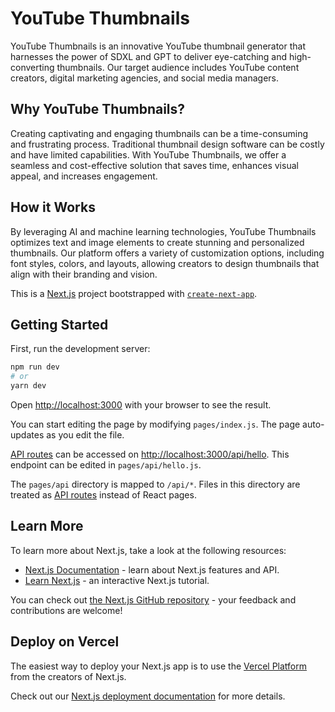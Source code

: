 YouTube Thumbnails
==================

YouTube Thumbnails is an innovative YouTube thumbnail generator that harnesses the power of SDXL and GPT to deliver eye-catching and high-converting thumbnails. Our target audience includes YouTube content creators, digital marketing agencies, and social media managers.

Why YouTube Thumbnails?
-----------------------

Creating captivating and engaging thumbnails can be a time-consuming and frustrating process. Traditional thumbnail design software can be costly and have limited capabilities. With YouTube Thumbnails, we offer a seamless and cost-effective solution that saves time, enhances visual appeal, and increases engagement.

How it Works
------------

By leveraging AI and machine learning technologies, YouTube Thumbnails optimizes text and image elements to create stunning and personalized thumbnails. Our platform offers a variety of customization options, including font styles, colors, and layouts, allowing creators to design thumbnails that align with their branding and vision.

This is a [Next.js](https://nextjs.org/) project bootstrapped with [`create-next-app`](https://github.com/vercel/next.js/tree/canary/packages/create-next-app).

## Getting Started

First, run the development server:

```bash
npm run dev
# or
yarn dev
```

Open [http://localhost:3000](http://localhost:3000) with your browser to see the result.

You can start editing the page by modifying `pages/index.js`. The page auto-updates as you edit the file.

[API routes](https://nextjs.org/docs/api-routes/introduction) can be accessed on [http://localhost:3000/api/hello](http://localhost:3000/api/hello). This endpoint can be edited in `pages/api/hello.js`.

The `pages/api` directory is mapped to `/api/*`. Files in this directory are treated as [API routes](https://nextjs.org/docs/api-routes/introduction) instead of React pages.

## Learn More

To learn more about Next.js, take a look at the following resources:

- [Next.js Documentation](https://nextjs.org/docs) - learn about Next.js features and API.
- [Learn Next.js](https://nextjs.org/learn) - an interactive Next.js tutorial.

You can check out [the Next.js GitHub repository](https://github.com/vercel/next.js/) - your feedback and contributions are welcome!

## Deploy on Vercel

The easiest way to deploy your Next.js app is to use the [Vercel Platform](https://vercel.com/new?utm_medium=default-template&filter=next.js&utm_source=create-next-app&utm_campaign=create-next-app-readme) from the creators of Next.js.

Check out our [Next.js deployment documentation](https://nextjs.org/docs/deployment) for more details.
